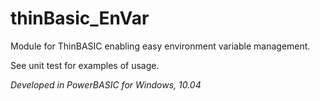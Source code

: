 thinBasic_EnVar
===============

Module for ThinBASIC enabling easy environment variable management.

See unit test for examples of usage.

_Developed in PowerBASIC for Windows, 10.04_